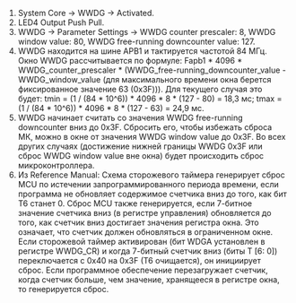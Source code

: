 1. System Core -> WWDG -> Activated.
2. LED4 Output Push Pull.
3. WWDG -> Parameter Settings -> WWDG counter prescaler: 8, WWDG window value: 80, WWDG free-running downcounter value: 127.
4. WWDG находится на шине APB1 и тактируется частотой 84 МГц. Окно WWDG рассчитывается по формуле: Fapb1 * 4096 * WWDG_counter_prescaler * (WWDG_free-running_downcounter_value - WWDG_window_value (для максимального времени окна берется фиксированное значение 63 (0x3F))). Для текущего случая это будет: 
tmin = (1 / (84 * 10^6)) * 4096 * 8 * (127 - 80) = 18,3 мс;
tmax = (1 / (84 * 10^6)) * 4096 * 8 * (127 - 63) = 24,9 мс.
5. WWDG начинает считать со значения WWDG free-running downcounter вниз до 0x3F. Сбросить его, чтобы избежать сброса МК, можно в окне от значения WWDG window value до 0x3F. Во всех других случаях (достижение нижней границы WWDG 0x3F или сброс WWDG window value вне окна) будет происходить сброс микроконтроллера.
6. Из Reference Manual: Схема сторожевого таймера генерирует сброс MCU по истечении запрограммированного периода времени, если программа не обновляет содержимое счетчика вниз до того, как бит T6 станет 0. Сброс MCU также генерируется, если 7-битное значение счетчика вниз (в регистре управления) обновляется до того, как счетчик вниз достигает значения регистра окна. Это означает, что счетчик должен обновляться в ограниченном окне. Если сторожевой таймер активирован (бит WDGA установлен в регистре WWDG_CR) и когда 7-битный счетчик вниз (биты T [6: 0]) переключается с 0x40 на 0x3F (T6 очищается), он инициирует сброс. Если программное обеспечение перезагружает счетчик, когда счетчик больше, чем значение, хранящееся в регистре окна, то генерируется сброс.